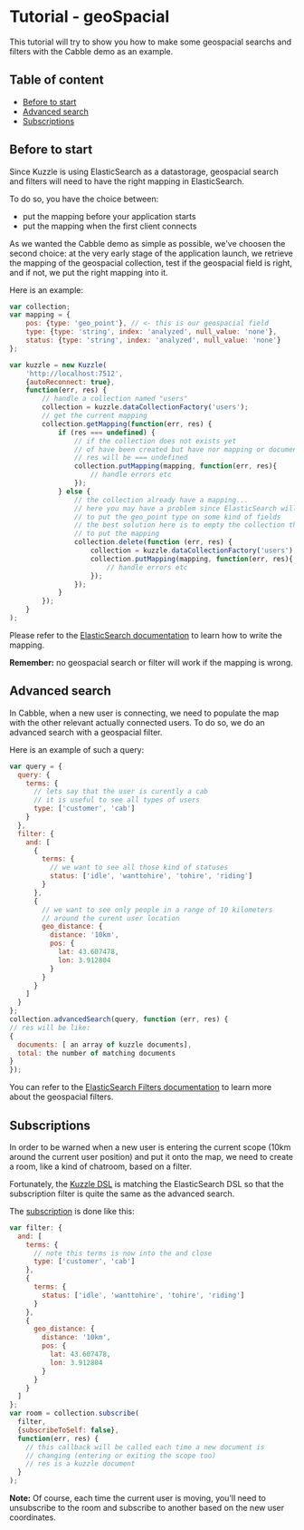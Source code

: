 # Tutorial - geoSpacial

This tutorial will try to show you how to make some geospacial searchs and filters with the Cabble demo as an example.

<!-- START doctoc generated TOC please keep comment here to allow auto update -->
<!-- DON'T EDIT THIS SECTION, INSTEAD RE-RUN doctoc TO UPDATE -->
## Table of content

- [Before to start](#before-to-start)
- [Advanced search](#advanced-search)
- [Subscriptions](#subscriptions)

<!-- END doctoc generated TOC please keep comment here to allow auto update -->

## Before to start

Since Kuzzle is using ElasticSearch as a datastorage, geospacial search and filters will need to have the right mapping in ElasticSearch.

To do so, you have the choice between:
* put the mapping before your application starts
* put the mapping when the first client connects

As we wanted the Cabble demo as simple as possible, we've choosen the second choice: at the very early stage of the application launch, we retrieve the mapping of the geospacial collection, test if the geospacial field is right, and if not, we put the right mapping into it.

Here is an example: 
```js
var collection;
var mapping = {
    pos: {type: 'geo_point'}, // <- this is our geospacial field
    type: {type: 'string', index: 'analyzed', null_value: 'none'},
    status: {type: 'string', index: 'analyzed', null_value: 'none'}
};

var kuzzle = new Kuzzle(
	'http://localhost:7512', 
	{autoReconnect: true}, 
	function(err, res) {
		// handle a collection named "users"
		collection = kuzzle.dataCollectionFactory('users');
		// get the current mapping
		collection.getMapping(function(err, res) {
			if (res === undefined) {
				// if the collection does not exists yet 
				// of have been created but have nor mapping or document in it
				// res will be === undefined
				collection.putMapping(mapping, function(err, res){
					// handle errors etc
				});		
			} else {
				// the collection already have a mapping...
				// here you may have a problem since ElasticSearch will refuse
				// to put the geo_point type on some kind of fields
				// the best solution here is to empty the collection then 
				// to put the mapping
				collection.delete(function (err, res) {
					collection = kuzzle.dataCollectionFactory('users');
					collection.putMapping(mapping, function(err, res){
						// handle errors etc
					});		
				});
			}
		});
	}
);
```

Please refer to the [ElasticSearch documentation](https://www.elastic.co/guide/en/elasticsearch/reference/1.7/mapping-geo-point-type.html) to learn how to write the mapping.

**Remember:** no geospacial search or filter will work if the mapping is wrong.

## Advanced search

In Cabble, when a new user is connecting, we need to populate the map with the other relevant actually connected users. To do so, we do an advanced search with a geospacial filter.

Here is an example of such a query: 
```javascript
var query = {
  query: {
    terms: {
      // lets say that the user is curently a cab
      // it is useful to see all types of users
      type: ['customer', 'cab']
    }
  },
  filter: {
    and: [
      {
        terms: {
          // we want to see all those kind of statuses
          status: ['idle', 'wanttohire', 'tohire', 'riding']
        }
      },
      {
        // we want to see only people in a range of 10 kilometers
        // around the curent user location
        geo_distance: {
          distance: '10km',
          pos: {
            lat: 43.607478,
            lon: 3.912804
          }
        }
      }
    ]
  }
};
collection.advancedSearch(query, function (err, res) {
// res will be like: 
{
  documents: [ an array of kuzzle documents],
  total: the number of matching documents
}
});

```

You can refer to the [ElasticSearch Filters documentation](https://www.elastic.co/guide/en/elasticsearch/reference/1.7/query-dsl-geo-bounding-box-filter.html) to learn more about the geospacial filters.

## Subscriptions

In order to be warned when a new user is entering the current scope (10km around the current user position) and put it onto the map, we need to create a room, like a kind of chatroom, based on a filter.

Fortunately, the [Kuzzle DSL](https://github.com/kuzzleio/kuzzle/blob/master/docs/filters.md) is matching the ElasticSearch DSL so that the subscription filter is quite the same as the advanced search.

The [subscription](http://kuzzleio.github.io/sdk-documentation/#subscribe) is done like this:
```javascript
var filter: {
  and: [
    terms: {
      // note this terms is now into the and close
      type: ['customer', 'cab']
    },
    {
      terms: {
        status: ['idle', 'wanttohire', 'tohire', 'riding']
      }
    },
    {
      geo_distance: {
        distance: '10km',
        pos: {
          lat: 43.607478,
          lon: 3.912804
        }
      }
    }
  ]
};
var room = collection.subscribe(
  filter, 
  {subscribeToSelf: false}, 
  function(err, res) {
  	// this callback will be called each time a new document is 
    // changing (entering or exiting the scope too)
    // res is a kuzzle document
  }
);

```

**Note:** Of course, each time the current user is moving, you'll need to unsubscribe to the room and subscribe to another based on the new user coordinates.